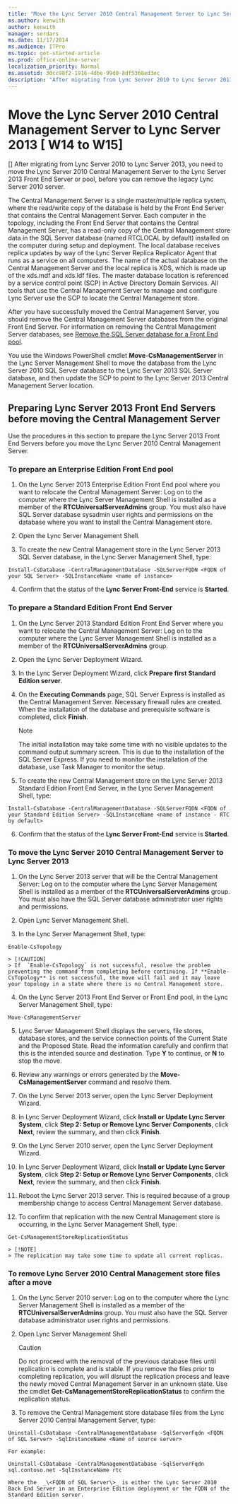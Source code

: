 ```yaml
---
title: "Move the Lync Server 2010 Central Management Server to Lync Server 2013 [ W14 to W15]"
ms.author: kenwith
author: kenwith
manager: serdars
ms.date: 11/17/2014
ms.audience: ITPro
ms.topic: get-started-article
ms.prod: office-online-server
localization_priority: Normal
ms.assetid: 30cc98f2-1916-4dbe-99d0-8df5368ed3ec
description: "After migrating from Lync Server 2010 to Lync Server 2013, you need to move the Lync Server 2010 Central Management Server to the Lync Server 2013 Front End Server or pool, before you can remove the legacy Lync Server 2010 server."
---
```


# Move the Lync Server 2010 Central Management Server to Lync Server 2013 [ W14 to W15]
[]
After migrating from Lync Server 2010 to Lync Server 2013, you need to move the Lync Server 2010 Central Management Server to the Lync Server 2013 Front End Server or pool, before you can remove the legacy Lync Server 2010 server. 
  
The Central Management Server is a single master/multiple replica system, where the read/write copy of the database is held by the Front End Server that contains the Central Management Server. Each computer in the topology, including the Front End Server that contains the Central Management Server, has a read-only copy of the Central Management store data in the SQL Server database (named RTCLOCAL by default) installed on the computer during setup and deployment. The local database receives replica updates by way of the Lync Server Replica Replicator Agent that runs as a service on all computers. The name of the actual database on the Central Management Server and the local replica is XDS, which is made up of the xds.mdf and xds.ldf files. The master database location is referenced by a service control point (SCP) in Active Directory Domain Services. All tools that use the Central Management Server to manage and configure Lync Server use the SCP to locate the Central Management store.
  
After you have successfully moved the Central Management Server, you should remove the Central Management Server databases from the original Front End Server. For information on removing the Central Management Server databases, see [Remove the SQL Server database for a Front End pool](remove-the-sql-server-database-for-a-front-end-pool.md).
  
You use the Windows PowerShell cmdlet **Move-CsManagementServer** in the Lync Server Management Shell to move the database from the Lync Server 2010 SQL Server database to the Lync Server 2013 SQL Server database, and then update the SCP to point to the Lync Server 2013 Central Management Server location. 
  
## Preparing Lync Server 2013 Front End Servers before moving the Central Management Server

Use the procedures in this section to prepare the Lync Server 2013 Front End Servers before you move the Lync Server 2010 Central Management Server.
  
### To prepare an Enterprise Edition Front End pool

1. On the Lync Server 2013 Enterprise Edition Front End pool where you want to relocate the Central Management Server: Log on to the computer where the Lync Server Management Shell is installed as a member of the **RTCUniversalServerAdmins** group. You must also have SQL Server database sysadmin user rights and permissions on the database where you want to install the Central Management store. 
    
2. Open the Lync Server Management Shell.
    
3. To create the new Central Management store in the Lync Server 2013 SQL Server database, in the Lync Server Management Shell, type:
    
  ```
  Install-CsDatabase -CentralManagementDatabase -SQLServerFQDN <FQDN of your SQL Server> -SQLInstanceName <name of instance>
  ```

4. Confirm that the status of the **Lync Server Front-End** service is **Started**.
    
### To prepare a Standard Edition Front End Server

1. On the Lync Server 2013 Standard Edition Front End Server where you want to relocate the Central Management Server: Log on to the computer where the Lync Server Management Shell is installed as a member of the **RTCUniversalServerAdmins** group. 
    
2. Open the Lync Server Deployment Wizard.
    
3. In the Lync Server Deployment Wizard, click **Prepare first Standard Edition server**.
    
4. On the **Executing Commands** page, SQL Server Express is installed as the Central Management Server. Necessary firewall rules are created. When the installation of the database and prerequisite software is completed, click **Finish**.
    
    > [!NOTE]
    > The initial installation may take some time with no visible updates to the command output summary screen. This is due to the installation of the SQL Server Express. If you need to monitor the installation of the database, use Task Manager to monitor the setup. 
  
5. To create the new Central Management store on the Lync Server 2013 Standard Edition Front End Server, in the Lync Server Management Shell, type: 
    
  ```
  Install-CsDatabase -CentralManagementDatabase -SQLServerFQDN <FQDN of your Standard Edition Server> -SQLInstanceName <name of instance - RTC by default>
  ```

6. Confirm that the status of the **Lync Server Front-End** service is **Started**.
    
### To move the Lync Server 2010 Central Management Server to Lync Server 2013

1. On the Lync Server 2013 server that will be the Central Management Server: Log on to the computer where the Lync Server Management Shell is installed as a member of the **RTCUniversalServerAdmins** group. You must also have the SQL Server database administrator user rights and permissions. 
    
2. Open Lync Server Management Shell.
    
3. In the Lync Server Management Shell, type: 
    
  ```
  Enable-CsTopology
  ```

    > [!CAUTION]
    > If  `Enable-CsTopology` is not successful, resolve the problem preventing the command from completing before continuing. If **Enable-CsTopology** is not successful, the move will fail and it may leave your topology in a state where there is no Central Management store. 
  
4. On the Lync Server 2013 Front End Server or Front End pool, in the Lync Server Management Shell, type: 
    
  ```
  Move-CsManagementServer
  ```

5. Lync Server Management Shell displays the servers, file stores, database stores, and the service connection points of the Current State and the Proposed State. Read the information carefully and confirm that this is the intended source and destination. Type **Y** to continue, or **N** to stop the move. 
    
6. Review any warnings or errors generated by the **Move-CsManagementServer** command and resolve them. 
    
7. On the Lync Server 2013 server, open the Lync Server Deployment Wizard. 
    
8. In Lync Server Deployment Wizard, click **Install or Update Lync Server System**, click **Step 2: Setup or Remove Lync Server Components**, click **Next**, review the summary, and then click **Finish**. 
    
9. On the Lync Server 2010 server, open the Lync Server Deployment Wizard. 
    
10. In Lync Server Deployment Wizard, click **Install or Update Lync Server System**, click **Step 2: Setup or Remove Lync Server Components**, click **Next**, review the summary, and then click **Finish**. 
    
11. Reboot the Lync Server 2013 server. This is required because of a group membership change to access Central Management Server database.
    
12. To confirm that replication with the new Central Management store is occurring, in the Lync Server Management Shell, type: 
    
  ```
  Get-CsManagementStoreReplicationStatus
  ```

    > [!NOTE]
    > The replication may take some time to update all current replicas. 
  
### To remove Lync Server 2010 Central Management store files after a move

1. On the Lync Server 2010 server: Log on to the computer where the Lync Server Management Shell is installed as a member of the **RTCUniversalServerAdmins** group. You must also have the SQL Server database administrator user rights and permissions. 
    
2. Open Lync Server Management Shell
    
    > [!CAUTION]
    > Do not proceed with the removal of the previous database files until replication is complete and is stable. If you remove the files prior to completing replication, you will disrupt the replication process and leave the newly moved Central Management Server in an unknown state. Use the cmdlet **Get-CsManagementStoreReplicationStatus** to confirm the replication status. 
  
3. To remove the Central Management store database files from the Lync Server 2010 Central Management Server, type:
    
  ```
  Uninstall-CsDatabase -CentralManagementDatabase -SqlServerFqdn <FQDN of SQL Server> -SqlInstanceName <Name of source server>
  ```

    For example:
    
  ```
  Uninstall-CsDatabase -CentralManagementDatabase -SqlServerFqdn sql.contoso.net -SqlInstanceName rtc
  ```

    Where the  _\<FQDN of SQL Server\>_ is either the Lync Server 2010 Back End Server in an Enterprise Edition deployment or the FQDN of the Standard Edition server. 
    

